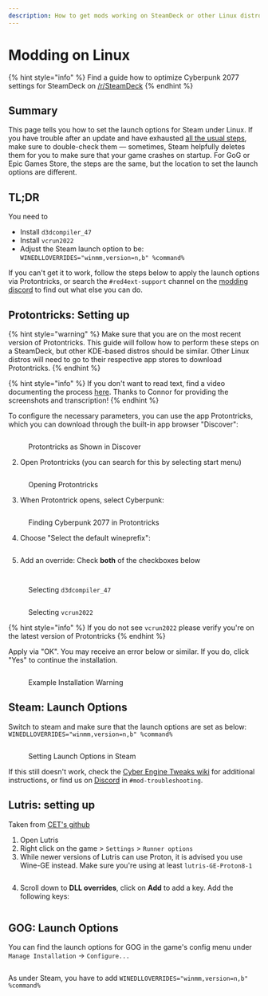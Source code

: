 ```yaml
---
description: How to get mods working on SteamDeck or other Linux distros
---
```


# Modding on Linux



{% hint style="info" %}
Find a guide how to optimize Cyberpunk 2077 settings for SteamDeck on [/r/SteamDeck](https://www.reddit.com/r/SteamDeck/)
{% endhint %}

## Summary

This page tells you how to set the launch options for Steam under Linux. If you have trouble after an update and have exhausted [all the usual steps](../user-guide-troubleshooting/users-troubleshooting-after-a-game-update.md), make sure to double-check them — sometimes, Steam helpfully deletes them for you to make sure that your game crashes on startup. For GoG or Epic Games Store, the steps are the same, but the location to set the launch options are different.

## TL;DR

You need to&#x20;

* Install `d3dcompiler_47`
* Install `vcrun2022`
* Adjust the Steam launch option to be:\
  `WINEDLLOVERRIDES="winmm,version=n,b" %command%`

If you can't get it to work, follow the steps below to apply the launch options via Protontricks, or search the `#red4ext-support` channel on the [modding discord](https://discord.gg/redmodding) to find out what else you can do.

## Protontricks: Setting up

{% hint style="warning" %}
Make sure that you are on the most recent version of Protontricks. This guide will follow how to perform these steps on a SteamDeck, but other KDE-based distros should be similar. Other Linux distros will need to go to their respective app stores to download Protontricks.
{% endhint %}

{% hint style="info" %}
If you don't want to read text, find a video documenting the process [here](https://youtu.be/CYKCOBaZpBU?t=110). Thanks to Connor for providing the screenshots and transcription!
{% endhint %}

To configure the necessary parameters, you can use the app Protontricks, which you can download through the built-in app browser "Discover":&#x20;

<figure><img src="../../.gitbook/assets/linux_modding_proton_1.png" alt=""><figcaption><p>Protontricks as Shown in Discover</p></figcaption></figure>

2. Open Protontricks (you can search for this by selecting start menu)

<figure><img src="../../.gitbook/assets/linux_modding_protontricks_2.png" alt=""><figcaption><p>Opening Protontricks</p></figcaption></figure>

3. When Protontrick opens, select Cyberpunk:

<figure><img src="../../.gitbook/assets/linux_modding_3.png" alt=""><figcaption><p>Finding Cyberpunk 2077 in Protontricks</p></figcaption></figure>

4. Choose "Select the default wineprefix":

<figure><img src="../../.gitbook/assets/linux_modding_4.png" alt=""><figcaption></figcaption></figure>

5. Add an override: Check **both** of the checkboxes below

<figure><img src="../../.gitbook/assets/protontricks_dll_1.png" alt=""><figcaption></figcaption></figure>

<figure><img src="../../.gitbook/assets/protontricks_dll_2.png" alt=""><figcaption><p>Selecting <code>d3dcompiler_47</code></p></figcaption></figure>

<figure><img src="../../.gitbook/assets/protontricks_dll_3.png" alt=""><figcaption><p>Selecting <code>vcrun2022</code></p></figcaption></figure>

{% hint style="info" %}
If you do not see `vcrun2022` please verify you're on the latest version of Protontricks
{% endhint %}

Apply via "OK". You may receive an error below or similar. If you do, click "Yes" to continue the installation.

<figure><img src="../../.gitbook/assets/vc_run.png" alt=""><figcaption><p>Example Installation Warning</p></figcaption></figure>

## Steam: Launch Options

Switch to steam and make sure that the launch options are set as below:\
`WINEDLLOVERRIDES="winmm,version=n,b" %command%`

<figure><img src="../../.gitbook/assets/linux_modding_8.png" alt=""><figcaption><p>Setting Launch Options in Steam</p></figcaption></figure>

If this still doesn't work, check the [Cyber Engine Tweaks wiki](https://app.gitbook.com/s/-MP5jWcLZLbbbzO-\_ua1-887967055/getting-started/installing) for additional instructions, or find us on [Discord](https://discord.gg/redmodding) in `#mod-troubleshooting`.

## Lutris: setting up

Taken from [CET's github](https://github.com/maximegmd/CyberEngineTweaks/issues/821)

1. Open Lutris
2. Right click on the game > `Settings` > `Runner options`
3. While newer versions of Lutris can use Proton, it is advised you use Wine-GE instead. Make sure you're using at least `lutris-GE-Proton8-1`

<figure><img src="../../.gitbook/assets/image (200).png" alt=""><figcaption></figcaption></figure>

4. Scroll down to **DLL overrides**, click on **Add** to add a key. Add the following keys:

<figure><img src="../../.gitbook/assets/image (201).png" alt=""><figcaption></figcaption></figure>

## GOG: Launch Options

You can find the launch options for GOG in the game's config menu under `Manage Installation` -> `Configure...`

<figure><img src="../../.gitbook/assets/gog_set_launch_args.png" alt=""><figcaption></figcaption></figure>

As under Steam, you have to add `WINEDLLOVERRIDES="winmm,version=n,b" %command%`
